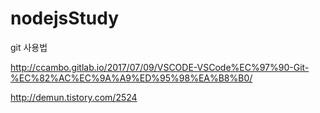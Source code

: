 # nodejsStudy


git 사용법

http://ccambo.gitlab.io/2017/07/09/VSCODE-VSCode%EC%97%90-Git-%EC%82%AC%EC%9A%A9%ED%95%98%EA%B8%B0/

http://demun.tistory.com/2524